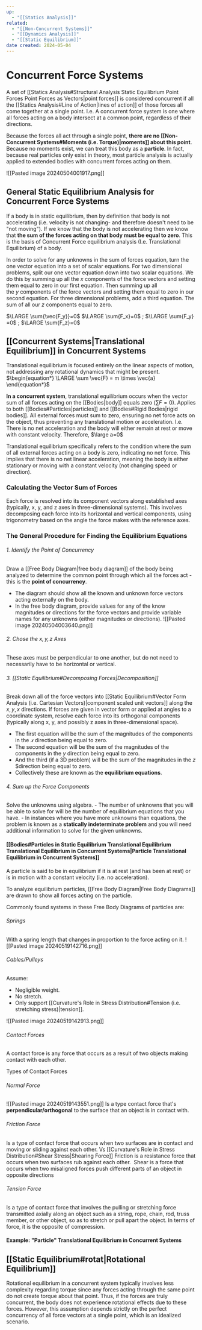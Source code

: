 ```yaml
---
up:
  - "[[Statics Analysis]]"
related:
  - "[[Non-Concurrent Systems]]"
  - "[[Dynamics Analysis]]"
  - "[[Static Equilibrium]]"
date created: 2024-05-04
---
```

# Concurrent Force Systems
A set of [[Statics Analysis#Structural Analysis Static Equilibrium Point Forces Point Forces as Vectors|point forces]] is considered concurrent if all the [[Statics Analysis#Line of Action|lines of action]] of those forces all come together at a single point.
	I.e. A concurrent force system is one where all forces acting on a body intersect at a common point, regardless of their directions.

Because the forces all act through a single point, **there are no [[Non-Concurrent Systems#Moments (i.e. Torque)|moments]] about this point**.
	Because no moments exist, we can treat this body as a **particle**. 
		In fact, because real particles only exist in theory, most particle analysis is actually applied to extended bodies with concurrent forces acting on them.

![[Pasted image 20240504001917.png]]
## General Static Equilibrium Analysis for Concurrent Force Systems
If a body is in static equilibrium, then by definition that body is not accelerating (i.e. velocity is not changing- and therefore doesn't need to be "not moving"). 
	If we know that the body is not accelerating then we know that **the sum of the forces acting on that body must be equal to zero**. 
		This is the basis of Concurrent Force equilibrium analysis (I.e. Translational Equilibrium) of a body. 
		
In order to solve for any unknowns in the sum of forces equation, turn the one vector equation into a set of scalar equations. 
	For two dimensional problems, split our one vector equation down into two scalar equations. 
		We do this by summing up all the $x$ components of the force vectors and setting them equal to zero in our first equation.
			Then summing up all the $y$ components of the force vectors and setting them equal to zero in our second equation.
	For three dimensional problems, add a third equation.
		The sum of all our $z$ components equal to zero.

 $\LARGE \sum{\vec{F_y}}​=0$
 $\LARGE \sum{F_x}​=0$ ; $\LARGE \sum{F_y}​=0$ ; $\LARGE \sum{F_z}​=0$
## [[Concurrent Systems|Translational Equilibrium]] in Concurrent Systems
Translational equilibrium is focused entirely on the linear aspects of motion, not addressing any rotational dynamics that might be present.
	$\begin{equation*} \LARGE \sum \vec{F} = m \times \vec{a} \end{equation*}$

**In a concurrent system**, translational equilibrium occurs when the vector sum of all forces acting on the [[Bodies|body]] equals zero ($∑F=0$).
	Applies to both [[Bodies#Particles|particles]] and [[Bodies#Rigid Bodies|rigid bodies]]. 
		All external forces must sum to zero, ensuring no net force acts on the object, thus preventing any translational motion or acceleration.
			I.e. There is no net acceleration and the body will either remain at rest or move with constant velocity.
				Therefore, $\large a=0$

Translational equilibrium specifically refers to the condition where the sum of all external forces acting on a body is zero, indicating no net force. 
	This implies that there is no net linear acceleration, meaning the body is either stationary or moving with a constant velocity (not changing speed or direction). 
### Calculating the Vector Sum of Forces
Each force is resolved into its component vectors along established axes (typically, x, y, and z axes in three-dimensional systems). 
	This involves decomposing each force into its horizontal and vertical components, using trigonometry based on the angle the force makes with the reference axes.
### The General Procedure for Finding the Equilibrium Equations
###### 1. Identify the Point of Concurrency 
Draw a [[Free Body Diagram|free body diagram]] of the body being analyzed to determine the common point through which all the forces act - this is the **point of concurrency**.
- The diagram should show all the known and unknown force vectors acting externally on the body.
- In the free body diagram, provide values for any of the know magnitudes or directions for the force vectors and provide variable names for any unknowns (either magnitudes or directions).
	![[Pasted image 20240504003640.png]]
###### 2. Chose the $x, y, z$ Axes
These axes must be perpendicular to one another, but do not need to necessarily have to be horizontal or vertical. 
###### 3. [[Static Equilibrium#Decomposing Forces|Decomposition]]
Break down all of the force vectors into [[Static Equilibrium#Vector Form Analysis (i.e. Cartesian Vectors)|component scaled unit vectors]] along the $x, y, x$ directions. 
	If forces are given in vector form or applied at angles to a coordinate system, resolve each force into its orthogonal components (typically along x, y, and possibly z axes in three-dimensional space).
- The first equation will be the sum of the magnitudes of the components in the $𝑥$ direction being equal to zero.
- The second equation will be the sum of the magnitudes of the components in the $y$ direction being equal to zero.
- And the third (if a 3D problem) will be the sum of the magnitudes in the $z$ $direction being equal to zero.
- Collectively these are known as the **equilibrium equations**.
###### 4. Sum up the Force Components
Solve the unknowns using algebra. 
	- The number of unknowns that you will be able to solve for will be the number of equilibrium equations that you have.
	- In instances where you have more unknowns than equations, the problem is known as a **statically indeterminate problem** and you will need additional information to solve for the given unknowns.
#### [[Bodies#Particles in Static Equilibrium Translational Equilibrium Translational Equilibrium in Concurrent Systems|Particle Translational Equilibrium in Concurrent Systems]]
A particle is said to be in equilibrium if it is at rest (and has been at rest) or is in motion with a constant velocity (i.e. no acceleration). 

To analyze equilibrium particles, [[Free Body Diagram|Free Body Diagrams]] are drawn to show all forces acting on the particle. 

Commonly found systems in these Free Body Diagrams of particles are:
###### Springs
With a spring length that changes in proportion to the force acting on it. 
![[Pasted image 20240519142716.png]]
###### Cables/Pulleys
Assume:
- Negligible weight.
- No stretch.
- Only support [[Curvature's Role in Stress Distribution#Tension (i.e. stretching stress)|tension]].

![[Pasted image 20240519142913.png]]
###### Contact Forces
A contact force is any force that occurs as a result of two objects making contact with each other.

Types of Contact Forces
###### Normal Force
![[Pasted image 20240519143551.png]]
Is a type contact force that's **perpendicular/orthogonal** to the surface that an object is in contact with. 
###### Friction Force
Is a type of contact force that occurs when two surfaces are in contact and moving or sliding against each other.
	Vs [[Curvature's Role in Stress Distribution#Shear Stress|Shearing Force]]
		Friction is a resistance force that occurs when two surfaces rub against each other. 
			Shear is a force that occurs when two misaligned forces push different parts of an object in opposite directions
###### Tension Force
Is a type of contact force that involves the pulling or stretching force transmitted axially along an object such as a string, rope, chain, rod, truss member, or other object, so as to stretch or pull apart the object.
	In terms of force, it is the opposite of compression.
#### Example: "Particle" Translational Equilibrium in Concurrent Systems











## [[Static Equilibrium#rotat|Rotational Equilibrium]]
Rotational equilibrium in a concurrent system typically involves less complexity regarding torque since any forces acting through the same point do not create torque about that point. Thus, if the forces are truly concurrent, the body does not experience rotational effects due to these forces. However, this assumption depends strictly on the perfect concurrency of all force vectors at a single point, which is an idealized scenario.
